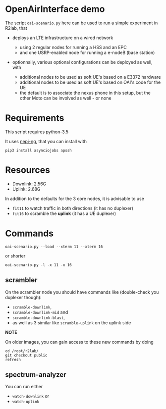 # OpenAirInterface demo

The script `oai-scenario.py` here can be used to run a simple experiment in R2lab, that

* deploys an LTE infrastructure on a wired network
  * using 2 regular nodes for running a HSS and an EPC
  * and one USRP-enabled node for running a e-nodeB (base station)

* optionnally, various optional configurations can be deployed as well, with
  * additional nodes to be used as soft UE's based on a E3372 hardware
  * additional nodes to be used as soft UE's based on OAI's code for the UE
  * the default is to associate the nexus phone in this setup, but the other Moto can be involved as well - or none

# Requirements

This script requires python-3.5

It uses [nepi-ng](https://nepi-ng.inria.fr/), that you can install with

```
pip3 install asynciojobs apssh
```

# Resources

* Downlink: 2.56G
* Uplink:   2.68G

In addition to the defaults for the 3 core nodes, it is advisable to use

* `fit11` to watch traffic in both directions (it has no duplexer)
* `fit16` to scramble the **uplink** (it has a UE duplexer)

# Commands
    oai-scenario.py --load --xterm 11 --xterm 16

or shorter

    oai-scenario.py -l -x 11 -x 16


## scrambler

On the scrambler node you should have commands like (double-check you duplexer though):

* `scramble-downlink`,
* `scramble-downlink-mid` and
* `scramble-downlink-blast`,
* as well as 3 similar like `scramble-uplink` on the uplink side

**NOTE**

On older images, you can gain access to these new commands by doing

```
cd /root/r2lab/
git checkout public
refresh
```

## spectrum-analyzer

You can run either

* `watch-downlink` or
* `watch-uplink`
